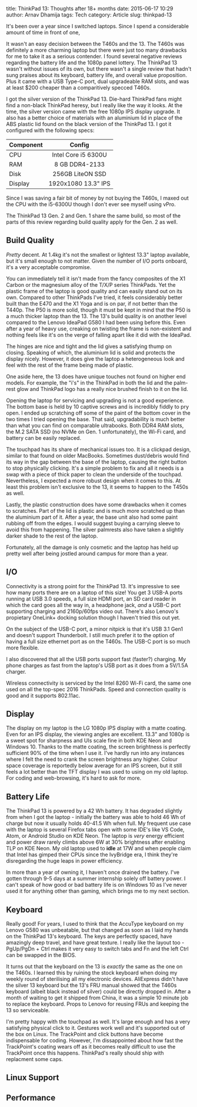 title: ThinkPad 13: Thoughts after 18+ months
date: 2015-06-17 10:29
author: Arnav Dhamija
tags: Tech
category: Article
slug: thinkpad-13

It's been over a year since I switched laptops. Since I spend a considerable amount of time in front of one, 

It wasn't an easy decision between the T460s and the 13. The T460s was definitely a more charming laptop but there were just too many drawbacks for me to take it as a serious contender. I found several negative reviews regarding the battery life and the 1080p panel lottery. The ThinkPad 13 wasn't without issues of its own, but there wasn't a single review that hadn't sung praises about its keyboard, battery life, and overall value proposition. Plus it came with a USB Type-C port, dual upgradeable RAM slots, and was at least $200 cheaper than a comparitively specced T460s.

I got the silver version of the ThinkPad 13. Die-hard ThinkPad fans might find a non-black ThinkPad heresy, but I really like the way it looks. At the time, the silver version came with the free 1080p IPS display upgrade. It also has a better choice of materials with an aluminium lid in place of the ABS plastic lid found on the black version of the ThinkPad 13. I got it configured with the following specs:

| Component        | Config           |
| ------------- |:-------------:|
| CPU      | Intel Core i5 6300U |
| RAM      | 8 GB DDR4-2133      |
| Disk | 256GB LiteON SSD      |
| Display | 1920x1080 13.3" IPS   |

Since I was saving a fair bit of money by not buying the T460s, I maxed out the CPU with the i5-6300U though I don't ever see myself using vPro.

The ThinkPad 13 Gen. 2 and Gen. 1 share the same build, so most of the parts of this review regarding build quality apply for the Gen. 2 as well.

## Build Quality

*Pretty* decent. At 1.4kg it's not the smallest or lightest 13.3" laptop available, but it's small enough to not matter. Given the number of I/O ports onboard, it's a very acceptable compromise.

You can immediately tell it isn't made from the fancy composites of the X1 Carbon or the magnesium alloy of the T/X/P series ThinkPads. Yet the plastic frame of the laptop is good quality and can easily stand out on its own. Compared to other ThinkPads I've tried, it feels considerably better built than the E470 and the X1 Yoga and is on par, if not better than the T440p. The P50 is more solid, though it must be kept in mind that the P50 is a much thicker laptop than the 13. The 13's build quality is on another level compared to the Lenovo IdeaPad G580 I had been using before this. Even after a year of heavy use, creaking on twisting the frame is non-existent and nothing feels like it's on the verge of falling apart like it did with the IdeaPad.

The hinges are nice and tight and the lid gives a satisfying thump on closing. Speaking of which, the aluminium lid is solid and protects the display nicely. However, it does give the laptop a heterogeneous look and feel with the rest of the frame being made of plastic.

One aside here, the 13 does have unique touches not found on higher end models. For example, the "i's" in the ThinkPad in both the lid and the palm-rest glow and ThinkPad logo has a really nice brushed finish to it on the lid.

Opening the laptop for servicing and upgrading is not a good experience. The bottom base is held by 10 captive screws and is incredibly fiddly to pry open. I ended up scratching off some of the paint of the bottom cover in the two times I tried opening the base. That said, upgradability is much better than what you can find on comparable ultrabooks. Both DDR4 RAM slots, the M.2 SATA SSD (no NVMe on Gen. 1 unfortunately), the Wi-Fi card, and battery can be easily replaced.

The touchpad has its share of mechanical issues too. It is a clickpad design, similar to that found on older MacBooks. Sometimes dust/debris would find its way in the gap between the base of the laptop, causing the right button to stop physically clicking. It's a simple problem to fix and all it needs is a swap with a piece of thick paper to clean the underside of the touchpad. Nevertheless, I expected a more robust design when it comes to this. At least this problem isn't exclusive to the 13, it seems to happen to the T450s as well.

Lastly, the plastic construction does have some drawbacks when it comes to scratches. Part of the lid is plastic and is much more scratched up than the aluminium part of it. After a year, the base unit also had some paint rubbing off from the edges. I would suggest buying a carrying sleeve to avoid this from happening. The silver palmrests also have taken a slightly darker shade to the rest of the laptop.

Fortunately, all the damage is only cosmetic and the laptop has held up pretty well after being jostled around campus for more than a year.

## I/O

Connectivity is a strong point for the ThinkPad 13. It's impressive to see how many ports there are on a laptop of this size! You get 3 USB-A ports running at USB 3.0 speeds, a full size HDMI port, an SD card reader in which the card goes all the way in, a headphone jack, *and* a USB-C port supporting charging and 2160p/60fps video out. There's also Lenovo's propietary OneLink+ docking solution though I haven't tried this out yet.

On the subject of the USB-C port, a minor nitpick is that it's USB 3.1 Gen1 and doesn't support Thunderbolt. I still much prefer it to the option of having a full size ethernet port as on the T460s. The USB-C port is so much more flexible.

I also discovered that all the USB ports support fast (faster?) charging. My phone charges as fast from the laptop's USB port as it does from a 5V/1.5A charger.

Wireless connectivity is serviced by the Intel 8260 Wi-Fi card, the same one used on all the top-spec 2016 ThinkPads. Speed and connection quality is good and it supports 802.11ac.

## Display

The display on my laptop is the LG 1080p IPS display with a matte coating. Even for an IPS display, the viewing angles are excellent. 13.3" and 1080p is a sweet spot for sharpness and UIs scale fine in both KDE Neon and Windows 10. Thanks to the matte coating, the screen brightness is perfectly sufficient 90% of the time when I use it. I've hardly run into any instances where I felt the need to crank the screen brightness any higher. Colour space coverage is reportedly below average for an IPS screen, but it still feels a lot better than the TFT display I was used to using on my old laptop. For coding and web-browsing, it's hard to ask for more.

## Battery Life

The ThinkPad 13 is powered by a 42 Wh battery. It has degraded slightly from when I got the laptop - initially the battery was able to hold 46 Wh of charge but now it usually holds 40-41.5 Wh when full. My frequent use case with the laptop is several Firefox tabs open with some IDE's like VS Code, Atom, or Android Studio on KDE Neon. The laptop is *very* energy efficient and power draw rarely climbs above 6W at 30% brightness after enabling TLP on KDE Neon. My old laptop used to **idle** at 17W and when people claim that Intel has gimped their CPUs since the IvyBridge era, I think they're disregarding the huge leaps in power efficiency.

In more than a year of owning it, I haven't once drained the battery. I've gotten through 9-5 days at a summer internship solely off battery power. I can't speak of how good or bad battery life is on Windows 10 as I've never used it for anything other than gaming, which brings me to my next section.

## Keyboard

Really good! For years, I used to think that the AccuType keyboard on my Lenovo G580 was unbeatable, but that changed as soon as I laid my hands on the ThinkPad 13's keyboard. The keys are perfectly spaced, have amazingly deep travel, and have great texture. I really like the layout too - PgUp/PgDn + Ctrl makes it very easy to switch tabs and Fn and the left Ctrl can be swapped in the BIOS.

It turns out that the keyboard on the 13 is *exactly* the same as the one on the T460s. I learned this by ruining the stock keyboard when doing my weekly round of sterilising all my electronic devices. AliExpress didn't have the silver 13 keyboard but the 13's FRU manual showed that the T460s keyboard (albeit black instead of silver) could be directly dropped in. After a month of waiting to get it shipped from China, it was a simple 10 minute job to replace the keyboard. Props to Lenovo for reusing FRUs and keeping the 13 so serviceable.

I'm pretty happy with the touchpad as well. It's large enough and has a very satisfying physical click to it. Gestures work well and it's supported out of the box on Linux. The TrackPoint and click buttons have become indispensable for coding. However, I'm dissappointed about how fast the TrackPoint's coating wears off as it becomes really difficult to use the TrackPoint once this happens. ThinkPad's really should ship with replacment some caps.

## Linux Support



## Performance

